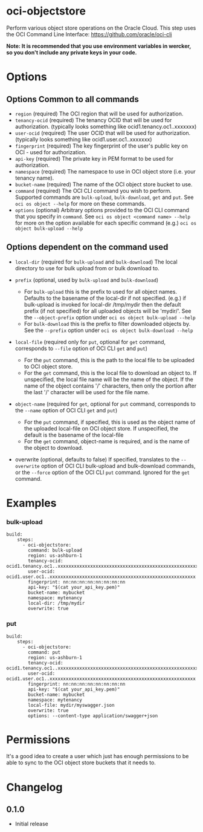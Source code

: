 # oci-objectstore

Perform various object store operations on the Oracle Cloud. This step uses the OCI Command Line Interface: https://github.com/oracle/oci-cli

**Note: It is recommended that you use environment variables in wercker, so you don't include any private keys in your code.**

# Options

## Options Common to all commands

* `region` (required) The OCI region that will be used for authorization.
* `tenancy-ocid` (required) The tenancy OCID that will be used for authorization. (typically looks something like ocid1.tenancy.oc1..xxxxxxx)
* `user-ocid` (required) The user OCID that will be used for authorization. (typically looks something like ocid1.user.oc1..xxxxxxx)
* `fingerprint` (required) The key fingerprint of the user's public key on OCI - used for authorization.
* `api-key` (required) The private key in PEM format to be used for authorization.
* `namespace` (required) The namespace to use in OCI object store (i.e. your tenancy name).
* `bucket-name` (required) The name of the OCI object store bucket to use.
* `command` (required) The OCI CLI command you wish to perform. Supported commands are `bulk-upload`, `bulk-download`, `get` and `put`. See `oci os object --help` for more on these commands.
* `options` (optional) Arbitrary options provided to the OCI CLI command that you specify in `command`. See `oci os object <command name> --help` for more on the option available for each specific command (e.g.) `oci os object bulk-upload --help`

## Options dependent on the command used

* `local-dir` (required for `bulk-upload` and `bulk-download`) The local directory to use for bulk upload from or bulk download to.

* `prefix` (optional, used by `bulk-upload` and `bulk-download`)
    * For `bulk-upload` this is the prefix to used for all object names. Defaults to the basename of the local-dir if not specified. (e.g.) if bulk-upload is invoked for local-dir /tmp/mydir then the default prefix (if not specified) for all uploaded objects will be 'mydir/'. See the `--object-prefix` option under `oci os object bulk-upload --help`
    * For `bulk-download` this is the prefix to filter downloaded objects by. See the `--prefix` option under `oci os object bulk-download --help`

* `local-file` (required only for `put`, optional for `get` command, corresponds to `--file` option of OCI CLI `get` and `put`)
    * For the `put` command, this is the path to the local file to be uploaded to OCI object store. 
    * For the `get` command, this is the local file to download an object to. If unspecified, the local file name will be the name of the object. If the name of the object contains '/' characters, then only the portion after the last '/' character will be used for the file name.

* `object-name` (required for `get`,  optional for `put` command, corresponds to the `--name` option of OCI CLI `get` and `put`)
    * For the `put` command, if specified, this is used as the object name of the uploaded local-file on OCI object store. If unspecified, the default is the basename of the local-file
    * For the `get` command, object-name is required, and is the name of the object to download.

* overwrite (optional, defaults to false) If specified, translates to the `--overwrite` option of OCI CLI bulk-upload and bulk-download commands, or the `--force` option of the OCI CLI `put` command. Ignored for the `get` command.

# Examples

### bulk-upload
```
build:
    steps:
      - oci-objectstore:
        command: bulk-upload
        region: us-ashburn-1
        tenancy-ocid: ocid1.tenancy.oc1..xxxxxxxxxxxxxxxxxxxxxxxxxxxxxxxxxxxxxxxxxxxxxxxxxxxxxx
        user-ocid: ocid1.user.oc1..xxxxxxxxxxxxxxxxxxxxxxxxxxxxxxxxxxxxxxxxxxxxxxxxxxxxxx
        fingerprint: nn:nn:nn:nn:nn:nn:nn:nn
        api-key: "$(cat your_api_key.pem)"
        bucket-name: mybucket
        namespace: mytenancy
        local-dir: /tmp/mydir
        overwrite: true
```

### put
```
build:
    steps:
      - oci-objectstore:
        command: put
        region: us-ashburn-1
        tenancy-ocid: ocid1.tenancy.oc1..xxxxxxxxxxxxxxxxxxxxxxxxxxxxxxxxxxxxxxxxxxxxxxxxxxxxxx
        user-ocid: ocid1.user.oc1..xxxxxxxxxxxxxxxxxxxxxxxxxxxxxxxxxxxxxxxxxxxxxxxxxxxxxx
        fingerprint: nn:nn:nn:nn:nn:nn:nn:nn
        api-key: "$(cat your_api_key.pem)"
        bucket-name: mybucket
        namespace: mytenancy
        local-file: mydir/myswagger.json
        overwrite: true
        options: --content-type application/swagger+json
```

# Permissions

It's a good idea to create a user which just has enough permissions to be able to sync to the OCI object store buckets that it needs to. 

# Changelog
## 0.1.0
- Initial release
